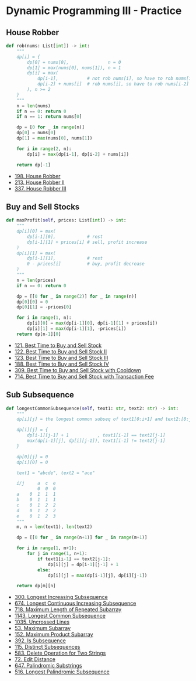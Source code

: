 # Dynamic Programming III - Practice

## House Robber

```py
def rob(nums: List[int]) -> int:
    """
    dp[i] = {
        dp[0] = nums[0],               n = 0
        dp[1] = max(nums[0], nums[1]), n = 1
        dp[i] = max(
            dp[i-1],           # not rob nums[i], so have to rob nums[i-1]
            dp[i-2] + nums[i]  # rob nums[i], so have to rob nums[i-2]
        ), n >= 2
    }
    """
    n = len(nums)
    if n == 0: return 0
    if n == 1: return nums[0]

    dp = [0 for _ in range(n)]
    dp[0] = nums[0]
    dp[1] = max(nums[0], nums[1])

    for i in range(2, n):
        dp[i] = max(dp[i-1], dp[i-2] + nums[i])

    return dp[-1]
```

- [198. House Robber](https://leetcode.com/problems/house-robber/)
- [213. House Robber II](https://leetcode.com/problems/house-robber-ii/)
- [337. House Robber III](https://leetcode.com/problems/house-robber-iii/)

## Buy and Sell Stocks

```py
def maxProfit(self, prices: List[int]) -> int:
    """
    dp[i][0] = max(
        dp[i-1][0],            # rest
        dp[i-1][1] + prices[i] # sell, profit increase
    )
    dp[i][1] = max(
        dp[i-1][1],            # rest
        0 - prices[i]          # buy, profit decrease
    )
    """
    n = len(prices)
    if n == 0: return 0

    dp = [[0 for _ in range(2)] for _ in range(n)]
    dp[0][0] = 0
    dp[0][1] = -prices[0]

    for i in range(1, n):
        dp[i][0] = max(dp[i-1][0], dp[i-1][1] + prices[i])
        dp[i][1] = max(dp[i-1][1], -prices[i])
    return dp[n-1][0]
```

- [121. Best Time to Buy and Sell Stock](https://leetcode.com/problems/best-time-to-buy-and-sell-stock/)
- [122. Best Time to Buy and Sell Stock II](https://leetcode.com/problems/best-time-to-buy-and-sell-stock-ii/)
- [123. Best Time to Buy and Sell Stock III](https://leetcode.com/problems/best-time-to-buy-and-sell-stock-iii/)
- [188. Best Time to Buy and Sell Stock IV](https://leetcode.com/problems/best-time-to-buy-and-sell-stock-iv/)
- [309. Best Time to Buy and Sell Stock with Cooldown](https://leetcode.com/problems/best-time-to-buy-and-sell-stock-with-cooldown/)
- [714. Best Time to Buy and Sell Stock with Transaction Fee](https://leetcode.com/problems/best-time-to-buy-and-sell-stock-with-transaction-fee/)

## Sub Subsequence

```py
def longestCommonSubsequence(self, text1: str, text2: str) -> int:
    """
    dp[i][j] = the longest common subseq of text1[0:i+1] and text2:[0:j+1]

    dp[i][j] = {
        dp[i-1][j-1] + 1           , text1[i-1] == text2[j-1]
        max(dp[i-1][j], dp[i][j-1]), text1[i-1] != text2[j-1]
    }

    dp[0][j] = 0
    dp[i][0] = 0

    text1 = "abcde", text2 = "ace"

    i/j     a  c  e
            0  0  0
    a    0  1  1  1
    b    0  1  1  1
    c    0  1  2  2
    d    0  1  2  2
    e    0  1  2  3
    """
    m, n = len(text1), len(text2)

    dp = [[0 for _ in range(n+1)] for _ in range(m+1)]

    for i in range(1, m+1):
        for j in range(1, n+1):
            if text1[i-1] == text2[j-1]:
                dp[i][j] = dp[i-1][j-1] + 1
            else:
                dp[i][j] = max(dp[i-1][j], dp[i][j-1])

    return dp[m][n]
```

- [300. Longest Increasing Subsequence](https://leetcode.com/problems/longest-increasing-subsequence/)
- [674. Longest Continuous Increasing Subsequence](https://leetcode.com/problems/longest-continuous-increasing-subsequence/)
- [718. Maximum Length of Repeated Subarray](https://leetcode.com/problems/maximum-length-of-repeated-subarray/)
- [1143. Longest Common Subsequence](https://leetcode.com/problems/longest-common-subsequence/)
- [1035. Uncrossed Lines](https://leetcode.com/problems/uncrossed-lines/)
- [53. Maximum Subarray](https://leetcode.com/problems/maximum-subarray/)
- [152. Maximum Product Subarray](https://leetcode.com/problems/maximum-product-subarray/description/)
- [392. Is Subsequence](https://leetcode.com/problems/is-subsequence/)
- [115. Distinct Subsequences](https://leetcode.com/problems/distinct-subsequences/)
- [583. Delete Operation for Two Strings](https://leetcode.com/problems/delete-operation-for-two-strings/)
- [72. Edit Distance](https://leetcode.com/problems/edit-distance/)
- [647. Palindromic Substrings](https://leetcode.com/problems/palindromic-substrings/)
- [516. Longest Palindromic Subsequence](https://leetcode.com/problems/longest-palindromic-subsequence/)